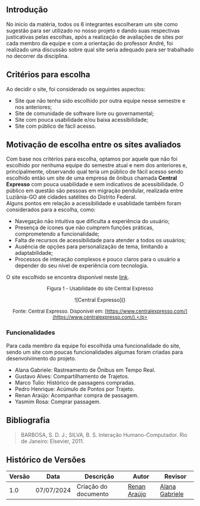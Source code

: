 ## Introdução

No inicío da matéria, todos os 6 integrantes escolheram um site como sugestão para ser utilizado no nosso projeto e dando suas respectivas justicativas pelas escolhas, após a realização de avaliações de sites por cada membro da equipe e com a orientação do professor André, foi realizado uma discussão sobre qual site seria adequado para ser trabalhado no decorrer da disciplina.

## Critérios para escolha

Ao decidir o site, foi considerado os seguintes aspectos:

<ul> 
<li> Site que não tenha sido escolhido por outra equipe nesse semestre e nos anteriores; </li>
<li> Site de comunidade de software livre ou governamental; </li>
<li> Site com pouca usabilidade e/ou baixa acessibilidade; </li>
<li> Site com público de fácil acesso. </li>
</ul>

## Motivação de escolha entre os sites avaliados

Com  base nos critérios para escolha, optamos por aquele que não foi escolhido por nenhuma equipe do semestre atual e nem dos anteriores e, principalmente, observando qual teria um público de fácil acesso sendo escolhido então um site de uma empresa de ônibus chamada **Central Expresso** com pouca usabilidade e sem indicativos de acessibilidade. O público em questão são pessoas em migração pendular, realizada entre Luziânia-GO até cidades satélites do Distrito Federal. <br>
Alguns pontos em relação a acessibilidade e usablidade também foram considerados para a escolha, como:

<ul>
<li> Navegação não intuitiva que dificulta a experiência do usuário; </li>
<li> Presença de ícones que não cumprem funções práticas, comprometendo a funcionalidade; </li>
<li> Falta de recursos de acessibilidade para atender a todos os usuários; </li>
<li> Ausência de opções para personalização de tema, limitando a adaptabilidade; </li>
<li> Processos de interação complexos e pouco claros para o usuário a depender do seu nível de experiência com tecnologia. </li>
</ul>

O site escolhido se encontra disponível neste [link](https://www.centralexpresso.com/).

<font size="2"><p style="text-align: center"> Figura 1 - Usabilidade do site Central Expresso </p></font>

<center>![Central Expresso](<central_expresso.gif>)</center>

<font size="2"><p style="text-align: center"> Fonte: Central Expresso. Disponível em: [https://www.centralexpresso.com/](https://www.centralexpresso.com/).</p></font>


### Funcionalidades
Para cada membro da equipe foi escolhida uma funcionalidade do site, sendo um site com poucas funcionalidades algumas foram criadas para desenvolvimento do projeto.

<ul>
<li> Alana Gabriele: Rastreamento de Ônibus em Tempo Real.  </li>
<li> Gustavo Alves: Compartilhamento de Trajetos. </li>
<li> Marco Tulio: Histórico de passagens compradas. </li>
<li> Pedro Henrique: Acúmulo de Pontos por Trajeto. </li>
<li> Renan Araújo: Acompanhar compra de passagem. </li>
<li> Yasmim Rosa: Comprar passagem. </li>
</ul>

## Bibliografia
> BARBOSA, S. D. J.; SILVA, B. S. Interação Humano-Computador. Rio de Janeiro: Elsevier, 2011.


## Histórico de Versões


| Versão | Data       | Descrição            | Autor                                              | Revisor                                     |
| ------ | ---------- | -------------------- | -------------------------------------------------- | ------------------------------------------- |
| 1.0    | 07/07/2024 | Criação do documento | [Renan Araújo](https://github.com/renantfm4) | [Alana Gabriele](https://github.com/alanagabriele) |
